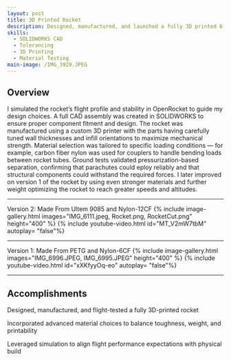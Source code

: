 ```yaml
---
layout: post
title: 3D Printed Rocket
description: Designed, manufactured, and launched a fully 3D printed 6-foot-tall high-powered rocket
skills:
  - SOLIDWORKS CAD
  - Tolerancing
  - 3D Printing
  - Material Testing
main-image: /IMG_3929.JPEG
---
```


## Overview
I simulated the rocket’s flight profile and stability in OpenRocket to guide my design choices. A full CAD assembly was created in SOLIDWORKS to ensure proper component fitment and design. The rocket was manufactured using a custom 3D printer with the parts having carefully tuned wall thicknesses and infill orientations to maximize mechanical strength. Material selection was tailored to specific loading conditions — for example, carbon fiber nylon was used for couplers to handle bending loads between rocket tubes. Ground tests validated pressurization-based separation, confirming that parachutes could eploy reliably and that structural components could withstand the required forces. I later improved on version 1 of the rocket by using even stronger materials and further weight optimizing the rocket to reach greater speeds and altitudes.

---
Version 2: Made From Ultem 9085 and Nylon-12CF
{% include image-gallery.html images="IMG_6111.jpeg, Rocket.png, RocketCut.png" height="400" %} 
{% include youtube-video.html id="MT_V2mW7tbM" autoplay= "false"%} 

---

Version 1: Made From PETG and Nylon-6CF
{% include image-gallery.html images="IMG_6996.JPEG, IMG_6995.JPEG" height="400" %}
{% include youtube-video.html id="xXKfyyOq-eo" autoplay= "false"%} 

---

## Accomplishments
Designed, manufactured, and flight-tested a fully 3D-printed rocket

Incorporated advanced material choices to balance toughness, weight, and printability

Leveraged simulation to align flight performance expectations with physical build
